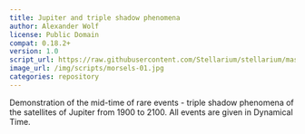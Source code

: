 ```yaml
---
title: Jupiter and triple shadow phenomena
author: Alexander Wolf
license: Public Domain
compat: 0.18.2+
version: 1.0
script_url: https://raw.githubusercontent.com/Stellarium/stellarium/master/scripts/morsels_1.ssc
image_url: /img/scripts/morsels-01.jpg
categories: repository
---
```

Demonstration of the mid-time of rare events - triple shadow phenomena of the satellites of Jupiter from 1900 to 2100. All events are given in Dynamical Time.